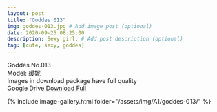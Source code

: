 ```yaml
---
layout: post
title: "Goddes 013"
img: goddes-013.jpg # Add image post (optional)
date: 2020-09-25 08:25:00
description: Sexy girl. # Add post description (optional)
tag: [cute, sexy, goddes]
---
```

Goddes No.013  
Model: 瑷妮                                                
Images in download package have full quality                    
Google Drive [Download Full](http://gestyy.com/eeJX96)

{% include image-gallery.html folder="/assets/img/A1/goddes-013/" %}
